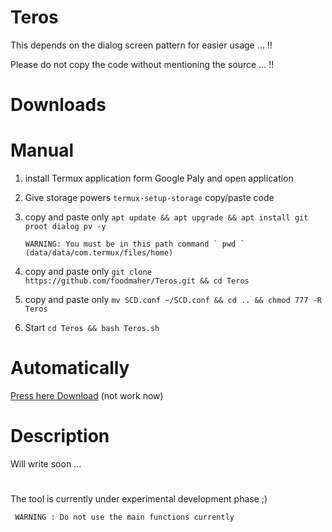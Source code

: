 Teros
=====

This depends on the dialog screen pattern for easier usage ... !!

Please do not copy the code without mentioning the source ... !!

Downloads
=========

# Manual

1. install Termux application form Google Paly and open application

2. Give storage powers ` termux-setup-storage ` copy/paste code
 
3. copy and paste only ` apt update && apt upgrade && apt install git proot dialog pv -y `

       WARNING: You must be in this path command ` pwd `  (data/data/com.termux/files/home)

4. copy and paste only  ` git clone https://github.com/foodmaher/Teros.git && cd Teros `

5. copy and paste only  ` mv SCD.conf ~/SCD.conf && cd .. && chmod 777 -R Teros `

6. Start ` cd Teros && bash Teros.sh `

# Automatically

[Press here Download](https://www.google.com) (not work now)

Description
===========
Will write soon ...

#

The tool is currently under experimental development phase ;)

 
     WARNING : Do not use the main functions currently
